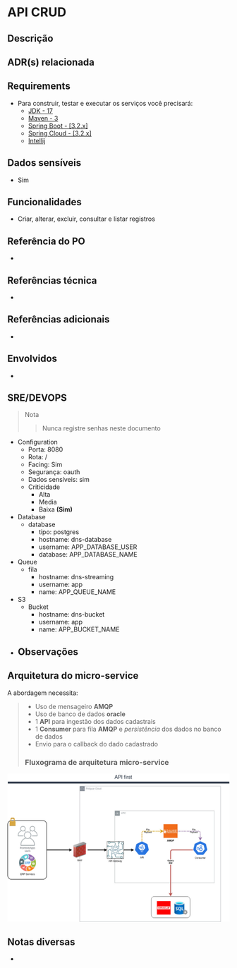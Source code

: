 # API CRUD

## Descrição

## ADR(s) relacionada

## Requirements

- Para construir, testar e executar os serviços você precisará:
    - [JDK - 17](https://openjdk.org/install/)
    - [Maven - 3](https://maven.apache.org)
    - [Spring Boot - [3.2.x]](https://spring.io/)
    - [Spring Cloud - [3.2.x]](https://spring.io/)
    - [Intellij](https://www.jetbrains.com/pt-br/idea/)

## Dados sensíveis

- Sim

## Funcionalidades

- Criar, alterar, excluir, consultar e listar registros

## Referência do PO
- 

## Referências técnica
- 

## Referências adicionais
- 

## Envolvidos
- 

## SRE/DEVOPS

> Nota
>> Nunca registre senhas neste documento

- Configuration
    - Porta: 8080
    - Rota: /
    - Facing: Sim
    - Segurança: oauth
    - Dados sensíveis: sim
    - Criticidade
        - Alta
        - Media
        - Baixa **(Sim)**
- Database
    - database
        - tipo: postgres
        - hostname: dns-database
        - username: APP_DATABASE_USER
        - database: APP_DATABASE_NAME
- Queue
    - fila
        - hostname: dns-streaming
        - username: app
        - name: APP_QUEUE_NAME
- S3
    - Bucket
        - hostname: dns-bucket
        - username: app
        - name: APP_BUCKET_NAME
- Observações
  - 

## Arquitetura do micro-service

A abordagem necessita:
> - Uso de mensageiro **AMQP**
>- Uso de banco de dados **oracle**
>- 1 **API** para ingestão dos dados cadastrais
>- 1 **Consumer** para fila **AMQP** e *persistência* dos dados no banco de dados
>- Envio para o callback do dado cadastrado
> ### Fluxograma de arquitetura micro-service
![API-First](docs/resources/api-first.jpg)

## Notas diversas
- 